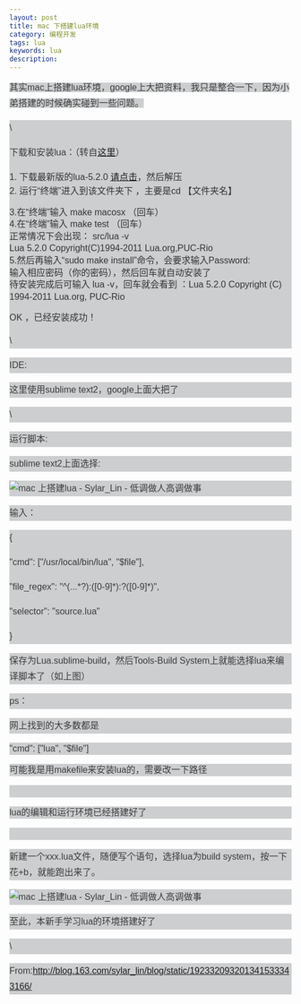 ```yaml
---
layout: post
title: mac 下搭建lua环境
category: 编程开发
tags: lua
keywords: lua
description: 
---
```


<span
style="color:#3b3b3b;font-family:'Hiragino Sans GB W3', 'Hiragino Sans GB', Arial, Helvetica, simsun, u5b8bu4f53;font-size:16px;line-height:28px;background-color:#ccced0;">其实mac上搭建lua环境，google上大把资料，我只是整合一下，因为小弟搭建的时候确实碰到一些问题。</span>
<div
style="line-height:28px;color:#3b3b3b;font-family:'Hiragino Sans GB W3', 'Hiragino Sans GB', Arial, Helvetica, simsun, u5b8bu4f53;font-size:16px;background-color:#ccced0;">

\
<div>

<span style="line-height:22px;">下载和安装lua：（</span><span
style="line-height:22px;">转自</span>[这里](http://bbs.luaer.cn/read-Lua-tid-3314.html)）

</div>

<div>

<span
style="line-height:21.59375px;color:#333333;font-family:Arial;">1.  下载最新版的lua-5.2.0 </span><span
id="url_1">[请点击](http://www.lua.org/ftp/)</span><span
style="line-height:21.59375px;color:#333333;font-family:Arial;">，然后解压 </span>\
 <span
style="line-height:21.59375px;color:#333333;font-family:Arial;">2.
运行“终端”进入到该文件夹下  ，主要是cd 【文件夹名】</span>

</div>

<div>

<span
style="line-height:21.59375px;color:#333333;font-family:Arial;">3.在“终端”输入    make
macosx   （回车）</span>\
 <span
style="line-height:21.59375px;color:#333333;font-family:Arial;">4.在“终端”输入    make
test  （回车）</span>\
 <span
style="line-height:21.59375px;color:#333333;font-family:Arial;">正常情况下会出现：
src/lua -v</span>\
 <span
style="line-height:21.59375px;color:#333333;font-family:Arial;">Lua
5.2.0 Copyright(C)1994-2011 Lua.org,PUC-Rio </span>\
 <span
style="line-height:21.59375px;color:#333333;font-family:Arial;">5.然后再输入“sudo
make install”命令，会要求输入Password:    
输入相应密码（你的密码），然后回车就自动安装了</span>\
 <span
style="line-height:21.59375px;color:#333333;font-family:Arial;">待安装完成后可输入
lua -v，回车就会看到 ：Lua 5.2.0  Copyright (C) 1994-2011 Lua.org,
PUC-Rio</span>

</div>

<div>

<span style="line-height:21.59375px;color:#333333;font-family:Arial;">OK
，已经安装成功！</span>

</div>

<div>

\

</div>

</div>

<div
style="line-height:28px;color:#3b3b3b;font-family:'Hiragino Sans GB W3', 'Hiragino Sans GB', Arial, Helvetica, simsun, u5b8bu4f53;font-size:16px;background-color:#ccced0;">

IDE:

</div>

<div
style="line-height:28px;color:#3b3b3b;font-family:'Hiragino Sans GB W3', 'Hiragino Sans GB', Arial, Helvetica, simsun, u5b8bu4f53;font-size:16px;background-color:#ccced0;">

这里使用sublime text2，google上面大把了

</div>

<div
style="line-height:28px;color:#3b3b3b;font-family:'Hiragino Sans GB W3', 'Hiragino Sans GB', Arial, Helvetica, simsun, u5b8bu4f53;font-size:16px;background-color:#ccced0;">

\

</div>

<div
style="line-height:28px;color:#3b3b3b;font-family:'Hiragino Sans GB W3', 'Hiragino Sans GB', Arial, Helvetica, simsun, u5b8bu4f53;font-size:16px;background-color:#ccced0;">

运行脚本:

</div>

<div
style="line-height:28px;color:#3b3b3b;font-family:'Hiragino Sans GB W3', 'Hiragino Sans GB', Arial, Helvetica, simsun, u5b8bu4f53;font-size:16px;background-color:#ccced0;">

sublime text2上面选择:

</div>

<div
style="line-height:28px;color:#3b3b3b;font-family:'Hiragino Sans GB W3', 'Hiragino Sans GB', Arial, Helvetica, simsun, u5b8bu4f53;font-size:16px;background-color:#ccced0;">

<div>

![mac 上搭建lua - Sylar\_Lin -
低调做人高调做事](http://img2.ph.126.net/gBe3o8HCqyBgmWdH2Kzl9Q==/1940207014566602621.png)

</div>

 

</div>

<div
style="line-height:28px;color:#3b3b3b;font-family:'Hiragino Sans GB W3', 'Hiragino Sans GB', Arial, Helvetica, simsun, u5b8bu4f53;font-size:16px;background-color:#ccced0;">

输入：

</div>

<div
style="line-height:28px;color:#3b3b3b;font-family:'Hiragino Sans GB W3', 'Hiragino Sans GB', Arial, Helvetica, simsun, u5b8bu4f53;font-size:16px;background-color:#ccced0;">

<div>

{  

</div>

<div>

 "cmd": ["/usr/local/bin/lua", "\$file"],  

</div>

<div>

 "file\_regex": "\^(...\*?):([0-9]\*):?([0-9]\*)",  

</div>

<div>

 "selector": "source.lua"  

</div>

<div>

}  

</div>

</div>

<div
style="line-height:28px;color:#3b3b3b;font-family:'Hiragino Sans GB W3', 'Hiragino Sans GB', Arial, Helvetica, simsun, u5b8bu4f53;font-size:16px;background-color:#ccced0;">

保存为Lua.sublime-build，然后Tools-Build
System上就能选择lua来编译脚本了（如上图）

</div>

<div
style="line-height:28px;color:#3b3b3b;font-family:'Hiragino Sans GB W3', 'Hiragino Sans GB', Arial, Helvetica, simsun, u5b8bu4f53;font-size:16px;background-color:#ccced0;">

ps：

</div>

<div
style="line-height:28px;color:#3b3b3b;font-family:'Hiragino Sans GB W3', 'Hiragino Sans GB', Arial, Helvetica, simsun, u5b8bu4f53;font-size:16px;background-color:#ccced0;">

网上找到的大多数都是

</div>

<div
style="line-height:28px;color:#3b3b3b;font-family:'Hiragino Sans GB W3', 'Hiragino Sans GB', Arial, Helvetica, simsun, u5b8bu4f53;font-size:16px;background-color:#ccced0;">

<span style="line-height:22px;">"cmd": ["lua", "\$file"]</span>

</div>

<div
style="line-height:28px;color:#3b3b3b;font-family:'Hiragino Sans GB W3', 'Hiragino Sans GB', Arial, Helvetica, simsun, u5b8bu4f53;font-size:16px;background-color:#ccced0;">

<span
style="line-height:22px;">可能我是用makefile来安装lua的，需要改一下路径</span>

</div>

<div
style="line-height:28px;color:#3b3b3b;font-family:'Hiragino Sans GB W3', 'Hiragino Sans GB', Arial, Helvetica, simsun, u5b8bu4f53;font-size:16px;background-color:#ccced0;">

<span style="line-height:22px;">\
 </span>

</div>

<div
style="line-height:28px;color:#3b3b3b;font-family:'Hiragino Sans GB W3', 'Hiragino Sans GB', Arial, Helvetica, simsun, u5b8bu4f53;font-size:16px;background-color:#ccced0;">

<span style="line-height:22px;">lua的编辑和运行环境已经搭建好了</span>

</div>

<div
style="line-height:28px;color:#3b3b3b;font-family:'Hiragino Sans GB W3', 'Hiragino Sans GB', Arial, Helvetica, simsun, u5b8bu4f53;font-size:16px;background-color:#ccced0;">

<span style="line-height:22px;">\
 </span>

</div>

<div
style="line-height:28px;color:#3b3b3b;font-family:'Hiragino Sans GB W3', 'Hiragino Sans GB', Arial, Helvetica, simsun, u5b8bu4f53;font-size:16px;background-color:#ccced0;">

新建一个xxx.lua文件，随便写个语句，选择lua为build
system，按一下花+b，就能跑出来了。

</div>

<div
style="line-height:28px;color:#3b3b3b;font-family:'Hiragino Sans GB W3', 'Hiragino Sans GB', Arial, Helvetica, simsun, u5b8bu4f53;font-size:16px;background-color:#ccced0;">

<div>

![mac 上搭建lua - Sylar\_Lin -
低调做人高调做事](http://img2.ph.126.net/PI2F5lnTuwqeBm7KQx56zw==/1871245645272492575.png)

</div>

 

</div>

<div
style="line-height:28px;color:#3b3b3b;font-family:'Hiragino Sans GB W3', 'Hiragino Sans GB', Arial, Helvetica, simsun, u5b8bu4f53;font-size:16px;background-color:#ccced0;">

至此，本新手学习lua的环境搭建好了

</div>

<div
style="line-height:28px;color:#3b3b3b;font-family:'Hiragino Sans GB W3', 'Hiragino Sans GB', Arial, Helvetica, simsun, u5b8bu4f53;font-size:16px;background-color:#ccced0;">

\

</div>

<div
style="line-height:28px;color:#3b3b3b;font-family:'Hiragino Sans GB W3', 'Hiragino Sans GB', Arial, Helvetica, simsun, u5b8bu4f53;font-size:16px;background-color:#ccced0;">

From:<http://blog.163.com/sylar_lin/blog/static/192332093201341533343166/>

</div>





